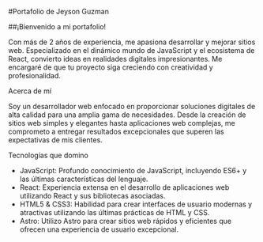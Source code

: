 #Portafolio de Jeyson Guzman

##¡Bienvenido a mi portafolio!

Con más de 2 años de experiencia, me apasiona desarrollar y mejorar sitios web. Especializado en el dinámico mundo de JavaScript y el ecosistema de React, convierto ideas en realidades digitales impresionantes. Me encargaré de que tu proyecto siga creciendo con creatividad y profesionalidad.

Acerca de mí

Soy un desarrollador web enfocado en proporcionar soluciones digitales de alta calidad para una amplia gama de necesidades. Desde la creación de sitios web simples y elegantes hasta aplicaciones web complejas, me comprometo a entregar resultados excepcionales que superen las expectativas de mis clientes.

Tecnologías que domino

- JavaScript: Profundo conocimiento de JavaScript, incluyendo ES6+ y las últimas características del lenguaje.
- React: Experiencia extensa en el desarrollo de aplicaciones web utilizando React y sus bibliotecas asociadas.
- HTML5 & CSS3: Habilidad para crear interfaces de usuario modernas y atractivas utilizando las últimas prácticas de HTML y CSS.
- Astro: Utilizo Astro para crear sitios web rápidos y eficientes que ofrecen una experiencia de usuario excepcional.
